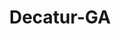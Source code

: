 ---
title: Decatur-GA
slug: decatur-ga
f_state:
- cms/state/georgia.md
f_locations:
- cms/payday-loan/advanced-credit-inc-3522.md
- cms/payday-loan/alabama-checkcashers-inc-3635.md
- cms/payday-loan/atlanta-check-cashers-4875.md
- cms/payday-loan/atlanta-check-cashers-4880.md
- cms/payday-loan/atlanta-check-cashers-4881.md
- cms/payday-loan/first-america-cash-advance-18189.md
- cms/payday-loan/first-america-cash-advance-18243.md
- cms/payday-loan/first-america-cash-advance-18244.md
- cms/payday-loan/first-america-cash-advance-18245.md
- cms/payday-loan/first-america-cash-advance-18246.md
- cms/payday-loan/johns-check-cashers-19884.md
- cms/payday-loan/mailbag-20638.md
- cms/payday-loan/money-world-3-inc-21806.md
- cms/payday-loan/mr-cash-of-decatur-22090.md
- cms/payday-loan/unique-check-cashing-28062.md
- cms/payday-loan/x-bankers-check-cashing-28866.md
- cms/payday-loan/xtrabucks-28936.md
- cms/payday-loan/xtrabucks-28937.md
updated-on: '2024-05-30T13:41:28.615Z'
created-on: '2024-05-30T13:41:28.615Z'
published-on: '2024-05-30T13:54:32.469Z'
f_city: Decatur
layout: '[city].html'
tags: city
---